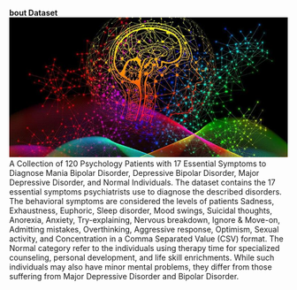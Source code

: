 __bout Dataset__
<br/>
![ALT text](./imgs/dataset-cover.jpg)
A Collection of 120 Psychology Patients with 17 Essential Symptoms to Diagnose Mania Bipolar Disorder, Depressive Bipolar Disorder, Major Depressive Disorder, and Normal Individuals. The dataset contains the 17 essential symptoms psychiatrists use to diagnose the described disorders. The behavioral symptoms are considered the levels of patients Sadness, Exhaustness, Euphoric, Sleep disorder, Mood swings, Suicidal thoughts, Anorexia, Anxiety, Try-explaining, Nervous breakdown, Ignore & Move-on, Admitting mistakes, Overthinking, Aggressive response, Optimism, Sexual activity, and Concentration in a Comma Separated Value (CSV) format. The Normal category refer to the individuals using therapy time for specialized counseling, personal development, and life skill enrichments. While such individuals may also have minor mental problems, they differ from those suffering from Major Depressive Disorder and Bipolar Disorder.
